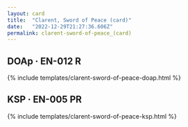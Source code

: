 ```yaml
---
layout: card
title:  "Clarent, Sword of Peace (card)"
date:   "2022-12-29T21:27:36.606Z"
permalink: clarent-sword-of-peace_(card)
---
```


## DOAp &middot; EN-012 R

{% include templates/clarent-sword-of-peace-doap.html %}


## KSP &middot; EN-005 PR

{% include templates/clarent-sword-of-peace-ksp.html %}
